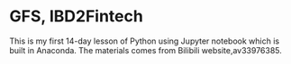 # GFS, IBD2Fintech
This is my first 14-day lesson of Python using Jupyter notebook which is built in Anaconda. The materials comes from Bilibili website,av33976385.
